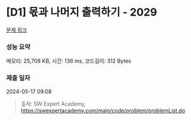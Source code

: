 # [D1] 몫과 나머지 출력하기 - 2029 

[문제 링크](https://swexpertacademy.com/main/code/problem/problemDetail.do?contestProbId=AV5QGNvKAtEDFAUq) 

### 성능 요약

메모리: 25,708 KB, 시간: 136 ms, 코드길이: 312 Bytes

### 제출 일자

2024-05-17 09:08



> 출처: SW Expert Academy, https://swexpertacademy.com/main/code/problem/problemList.do